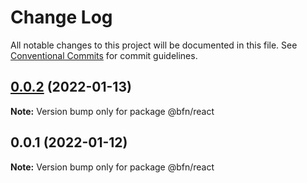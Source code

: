 # Change Log

All notable changes to this project will be documented in this file.
See [Conventional Commits](https://conventionalcommits.org) for commit guidelines.

## [0.0.2](https://github.com/bfamchon/template-design-system/compare/@bfn/react@0.0.1...@bfn/react@0.0.2) (2022-01-13)

**Note:** Version bump only for package @bfn/react





## 0.0.1 (2022-01-12)

**Note:** Version bump only for package @bfn/react
